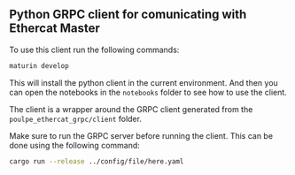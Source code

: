 ## Python GRPC client for comunicating with Ethercat Master 

To use this client run the following commands:

```bash
maturin develop
```

This will install the python client in the current environment.
And then you can open the notebooks in the `notebooks` folder to see how to use the client.

The client is a wrapper around the GRPC client generated from the `poulpe_ethercat_grpc/client` folder.

Make sure to run the GRPC server before running the client.
This can be done using the following command:

```bash
cargo run --release ../config/file/here.yaml
```